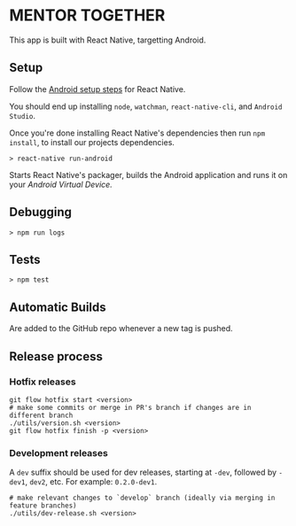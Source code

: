 # MENTOR TOGETHER #

This app is built with React Native, targetting Android.

## Setup ##

Follow the [Android setup steps](http://facebook.github.io/react-native/releases/0.28/docs/getting-started.html#content)
for React Native.

You should end up installing `node`, `watchman`, `react-native-cli`, and
`Android Studio`.

Once you're done installing React Native's dependencies then run `npm install`,
to install our projects dependencies.

```
> react-native run-android
```

Starts React Native's packager, builds the Android application and runs it
on your _Android Virtual Device._

## Debugging ##

`> npm run logs`

## Tests ##

`> npm test`


## Automatic Builds ##

Are added to the GitHub repo whenever a new tag is pushed.

## Release process

### Hotfix releases
```
git flow hotfix start <version>
# make some commits or merge in PR's branch if changes are in different branch
./utils/version.sh <version>
git flow hotfix finish -p <version>
```

### Development releases
A `dev` suffix should be used for dev releases, starting at `-dev`, followed by `-dev1`, `dev2`, etc. For example: `0.2.0-dev1`.

```
# make relevant changes to `develop` branch (ideally via merging in feature branches)
./utils/dev-release.sh <version>
```
